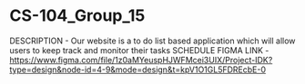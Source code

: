 # CS-104_Group_15
DESCRIPTION - Our website is a to do list based application which will allow users to keep track and monitor their tasks
SCHEDULE
FIGMA LINK - https://www.figma.com/file/1z0aMYeuspHJWFMcei3UIX/Project-IDK?type=design&node-id=4-9&mode=design&t=kpV1O1GL5FDREcbE-0 

